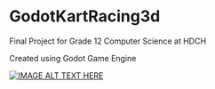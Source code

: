 # GodotKartRacing3d
Final Project for Grade 12 Computer Science at HDCH

Created using Godot Game Engine


[![IMAGE ALT TEXT HERE](https://img.youtube.com/vi/e94FxE-j2Is&ab_channel=OckingChai/0.jpg)](https://www.youtube.com/watch?v=e94FxE-j2Is&ab_channel=OckingChai)
